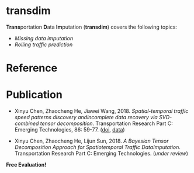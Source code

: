 # transdim

**Trans**portation **D**ata **Im**putation (**transdim**) covers the following topics:

 - *Missing data imputation*
 - *Rolling traffic prediction*

# Reference

# Publication

 - Xinyu Chen, Zhaocheng He, Jiawei Wang, 2018. *Spatial-temporal traffic speed patterns discovery andincomplete data recovery via SVD-combined tensor decomposition*. Transportation Research Part C: Emerging Technologies, 86: 59-77. ([doi](https://doi.org/10.1016/j.trc.2017.10.023), [data](https://doi.org/10.5281/zenodo.1205228))

- Xinyu Chen, Zhaocheng He, Lijun Sun, 2018. *A Bayesian Tensor Decomposition Approach for Spatiotemporal Traffic DataImputation*. Transportation Research Part C: Emerging Technologies. (*under review*)

**Free Evaluation!**